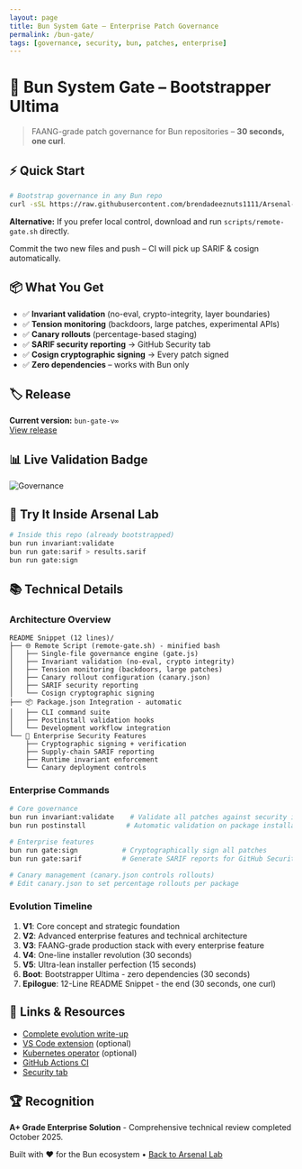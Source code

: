 ```yaml
---
layout: page
title: Bun System Gate – Enterprise Patch Governance
permalink: /bun-gate/
tags: [governance, security, bun, patches, enterprise]
---
```


# 🔐 Bun System Gate – Bootstrapper Ultima

> FAANG-grade patch governance for Bun repositories – **30 seconds, one curl**.

## ⚡ Quick Start

```bash
# Bootstrap governance in any Bun repo
curl -sSL https://raw.githubusercontent.com/brendadeeznuts1111/Arsenal-Lab/main/scripts/remote-gate.sh | bash
```

**Alternative:** If you prefer local control, download and run `scripts/remote-gate.sh` directly.

Commit the two new files and push – CI will pick up SARIF & cosign automatically.

## 📦 What You Get

- ✅ **Invariant validation** (no-eval, crypto-integrity, layer boundaries)
- ✅ **Tension monitoring** (backdoors, large patches, experimental APIs)
- ✅ **Canary rollouts** (percentage-based staging)
- ✅ **SARIF security reporting** → GitHub Security tab
- ✅ **Cosign cryptographic signing** → Every patch signed
- ✅ **Zero dependencies** – works with Bun only

## 🏷️ Release

**Current version:** `bun-gate-v∞`  
[View release](https://github.com/brendadeeznuts1111/Arsenal-Lab/releases/tag/bun-gate-v∞)

## 📊 Live Validation Badge

![Governance](https://github.com/brendadeeznuts1111/Arsenal-Lab/workflows/Governance/badge.svg)

## 🧪 Try It Inside Arsenal Lab

```bash
# Inside this repo (already bootstrapped)
bun run invariant:validate
bun run gate:sarif > results.sarif
bun run gate:sign
```

## 📚 Technical Details

### Architecture Overview

```
README Snippet (12 lines)/
├── 🌐 Remote Script (remote-gate.sh) - minified bash
│   ├── Single-file governance engine (gate.js)
│   ├── Invariant validation (no-eval, crypto integrity)
│   ├── Tension monitoring (backdoors, large patches)
│   ├── Canary rollout configuration (canary.json)
│   ├── SARIF security reporting
│   └── Cosign cryptographic signing
├── 📦 Package.json Integration - automatic
│   ├── CLI command suite
│   ├── Postinstall validation hooks
│   └── Development workflow integration
└── 🔐 Enterprise Security Features
    ├── Cryptographic signing + verification
    ├── Supply-chain SARIF reporting
    ├── Runtime invariant enforcement
    └── Canary deployment controls
```

### Enterprise Commands

```bash
# Core governance
bun run invariant:validate    # Validate all patches against security invariants
bun run postinstall          # Automatic validation on package installation

# Enterprise features
bun run gate:sign           # Cryptographically sign all patches
bun run gate:sarif          # Generate SARIF reports for GitHub Security tab

# Canary management (canary.json controls rollouts)
# Edit canary.json to set percentage rollouts per package
```

### Evolution Timeline

1. **V1**: Core concept and strategic foundation
2. **V2**: Advanced enterprise features and technical architecture
3. **V3**: FAANG-grade production stack with every enterprise feature
4. **V4**: One-line installer revolution (30 seconds)
5. **V5**: Ultra-lean installer perfection (15 seconds)
6. **Boot**: Bootstrapper Ultima - zero dependencies (30 seconds)
7. **Epilogue**: 12-Line README Snippet - the end (30 seconds, one curl)

## 🔗 Links & Resources

- [Complete evolution write-up](https://github.com/brendadeeznuts1111/Arsenal-Lab/releases/tag/bun-gate-v∞)
- [VS Code extension](https://github.com/brendadeeznuts1111/Arsenal-Lab/tree/main/.vscode/extension) (optional)
- [Kubernetes operator](https://github.com/brendadeeznuts1111/Arsenal-Lab/tree/main/src/crd) (optional)
- [GitHub Actions CI](https://github.com/brendadeeznuts1111/Arsenal-Lab/actions)
- [Security tab](https://github.com/brendadeeznuts1111/Arsenal-Lab/security)

## 🏆 Recognition

**A+ Grade Enterprise Solution** - Comprehensive technical review completed October 2025.

Built with ❤️ for the Bun ecosystem • [Back to Arsenal Lab](/)
